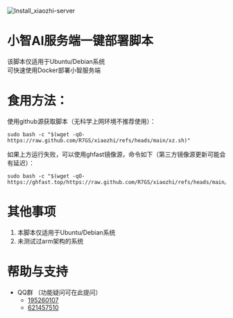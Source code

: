 ![Install_xiaozhi-server](https://socialify.git.ci/VanillaNahida/Install_xiaozhi-server/image?custom_description=%E5%B0%8F%E6%99%BAAI%E6%9C%8D%E5%8A%A1%E7%AB%AF%E5%85%A8%E8%87%AA%E5%8A%A8%E4%B8%80%E9%94%AE%E9%83%A8%E7%BD%B2%E8%84%9A%E6%9C%AC&description=1&font=Source+Code+Pro&forks=1&issues=1&language=1&name=1&owner=1&pattern=Circuit+Board&pulls=1&stargazers=1&theme=Auto)

# 小智AI服务端一键部署脚本

该脚本仅适用于Ubuntu/Debian系统  
可快速使用Docker部署小智服务端

# 食用方法：

使用github源获取脚本（无科学上网环境不推荐使用）：
```
sudo bash -c "$(wget -qO- https://raw.github.com/R7GS/xiaozhi/refs/heads/main/xz.sh)"
```

如果上方运行失败，可以使用ghfast镜像源，命令如下（第三方镜像源更新可能会有延迟）：

```
sudo bash -c "$(wget -qO- https://ghfast.top/https://raw.github.com/R7GS/xiaozhi/refs/heads/main/xz.sh)"
```
# 其他事项
1. 本脚本仅适用于Ubuntu/Debian系统
2. 未测试过arm架构的系统

# 帮助与支持
 - QQ群 （功能疑问可在此提问）
    - [195260107](https://qm.qq.com/q/KnVT7bcAgy)
    - [621457510](https://qm.qq.com/q/8fhlPfJ6Hm)
